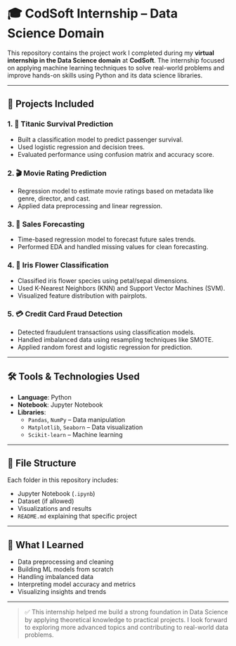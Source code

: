 # 🎓 CodSoft Internship – Data Science Domain

This repository contains the project work I completed during my **virtual internship in the Data Science domain** at **CodSoft**. The internship focused on applying machine learning techniques to solve real-world problems and improve hands-on skills using Python and its data science libraries.

---

## 📁 Projects Included

### 1. 🚢 Titanic Survival Prediction
- Built a classification model to predict passenger survival.
- Used logistic regression and decision trees.
- Evaluated performance using confusion matrix and accuracy score.

### 2. 🎬 Movie Rating Prediction
- Regression model to estimate movie ratings based on metadata like genre, director, and cast.
- Applied data preprocessing and linear regression.

### 3. 🛒 Sales Forecasting
- Time-based regression model to forecast future sales trends.
- Performed EDA and handled missing values for clean forecasting.

### 4. 🌸 Iris Flower Classification
- Classified iris flower species using petal/sepal dimensions.
- Used K-Nearest Neighbors (KNN) and Support Vector Machines (SVM).
- Visualized feature distribution with pairplots.

### 5. 💳 Credit Card Fraud Detection
- Detected fraudulent transactions using classification models.
- Handled imbalanced data using resampling techniques like SMOTE.
- Applied random forest and logistic regression for prediction.

---

## 🛠 Tools & Technologies Used

- **Language**: Python  
- **Notebook**: Jupyter Notebook  
- **Libraries**:
  - `Pandas`, `NumPy` – Data manipulation
  - `Matplotlib`, `Seaborn` – Data visualization
  - `Scikit-learn` – Machine learning

---

## 📂 File Structure

Each folder in this repository includes:
- Jupyter Notebook (`.ipynb`)
- Dataset (if allowed)
- Visualizations and results
- `README.md` explaining that specific project

---

## 🧠 What I Learned

- Data preprocessing and cleaning
- Building ML models from scratch
- Handling imbalanced data
- Interpreting model accuracy and metrics
- Visualizing insights and trends

---

> ✅ This internship helped me build a strong foundation in Data Science by applying theoretical knowledge to practical projects. I look forward to exploring more advanced topics and contributing to real-world data problems.

